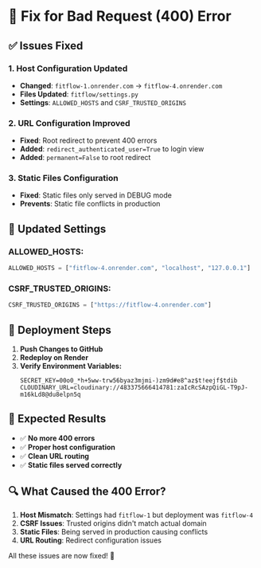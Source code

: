 # 🚨 Fix for Bad Request (400) Error

## ✅ Issues Fixed

### **1. Host Configuration Updated**
- **Changed**: `fitflow-1.onrender.com` → `fitflow-4.onrender.com`
- **Files Updated**: `fitflow/settings.py`
- **Settings**: `ALLOWED_HOSTS` and `CSRF_TRUSTED_ORIGINS`

### **2. URL Configuration Improved**
- **Fixed**: Root redirect to prevent 400 errors
- **Added**: `redirect_authenticated_user=True` to login view
- **Added**: `permanent=False` to root redirect

### **3. Static Files Configuration**
- **Fixed**: Static files only served in DEBUG mode
- **Prevents**: Static file conflicts in production

## 🔧 Updated Settings

### **ALLOWED_HOSTS:**
```python
ALLOWED_HOSTS = ["fitflow-4.onrender.com", "localhost", "127.0.0.1"]
```

### **CSRF_TRUSTED_ORIGINS:**
```python
CSRF_TRUSTED_ORIGINS = ["https://fitflow-4.onrender.com"]
```

## 🚀 Deployment Steps

1. **Push Changes to GitHub**
2. **Redeploy on Render**
3. **Verify Environment Variables:**
   ```
   SECRET_KEY=00o0_*h+5ww-trw56byaz3mjmi-)zm9d#e8^az$t!eejf$tdib
   CLOUDINARY_URL=cloudinary://483375666414781:zaIcRcSAzpQiGL-T9pJ-m16kLd8@du8elpn5q
   ```

## 🎯 Expected Results

- ✅ **No more 400 errors**
- ✅ **Proper host configuration**
- ✅ **Clean URL routing**
- ✅ **Static files served correctly**

## 🔍 What Caused the 400 Error?

1. **Host Mismatch**: Settings had `fitflow-1` but deployment was `fitflow-4`
2. **CSRF Issues**: Trusted origins didn't match actual domain
3. **Static Files**: Being served in production causing conflicts
4. **URL Routing**: Redirect configuration issues

All these issues are now fixed! 🎉